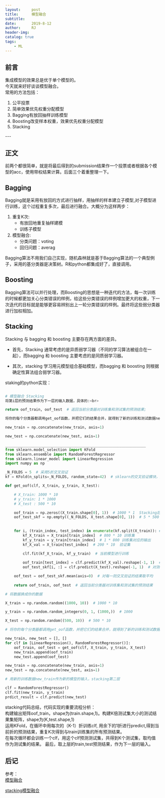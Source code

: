 ```yaml
---
layout:     post
title:      模型融合
subtitle:   
date:       2019-8-12
author:     RJ
header-img: 
catalog: true
tags:
    - ML
---
```

## 前言
集成模型的效果总是优于单个模型的。<br>
今天就来好好谈谈模型融合。<br>
常用的方法包括：
1. 公平投票
2. 简单效果优先权重分配模型
3. Bagging有放回抽样训练模型
4. Boosting改变样本权重，效果优先权重分配模型
5. Stacking

<p id = "build"></p>
---

## 正文
前两个都很简单，就是将最后得到的submission结果作一个投票或者根据各个模型的acc，使用带权结果计算。后面三个着重整理一下。
<h2>Bagging</h2>
Bagging就是采用有放回的方式进行抽样，用抽样的样本建立子模型,对子模型进行训练，这个过程重复多次，最后进行融合。大概分为这样两步：<br>

1. 重复K次:  
    - 有放回地重复抽样建模
    - 训练子模型
2. 模型融合:  
    - 分类问题：voting
    - 回归问题：averag

Bagging算法不用我们自己实现，随机森林就是基于Bagging算法的一个典型例子，采用的基分类器是决策树。R和python都集成好了，直接调用。

<h2>Boosting</h2>
Bagging算法可以并行处理，而Boosting的思想是一种迭代的方法，每一次训练的时候都更加关心分类错误的样例，给这些分类错误的样例增加更大的权重，下一次迭代的目标就是能够更容易辨别出上一轮分类错误的样例。最终将这些弱分类器进行加权相加。

<h2>Stacking</h2>
Stacking 与 bagging 和 boosting 主要存在两方面的差异。

- 首先，Stacking 通常考虑的是异质弱学习器（不同的学习算法被组合在一起），而bagging 和 boosting 主要考虑的是同质弱学习器。

- 其次，stacking 学习用元模型组合基础模型，而bagging 和 boosting 则根据确定性算法组合弱学习器。

staking的python实现：


```python

# 模型融合 Stacking
将第i层的预测结果作为下一层的输入数据，具体的:<br>

return oof_train, oof_test  # 返回当前分类器对训练集和测试集的预测结果;

将你的每个分类器都调用get_oof函数，并把它们的结果合并，就得到了新的训练和测试数据new_train,new_test

new_train = np.concatenate(new_train, axis=1)

new_test = np.concatenate(new_test, axis=1)

________________________________________________________________
from sklearn.model_selection import KFold
from sklearn.ensemble import RandomForestRegressor
from sklearn.linear_model import LinearRegression
import numpy as np

_N_FOLDS = 5  # 采用5折交叉验证
kf = KFold(n_splits=_N_FOLDS, random_state=42)  # sklearn的交叉验证模块，用于划分数据

def get_oof(clf, X_train, y_train, X_test):

    # X_train: 1000 * 10
    # y_train: 1 * 1000
    # X_test : 500 * 10

    oof_train = np.zeros((X_train.shape[0], 1))  # 1000 * 1  Stacking后训练数据的输出
    oof_test_skf = np.empty((_N_FOLDS, X_test.shape[0], 1))  # 5 * 500 * 1，oof_test_skf[i]代表第i折交叉验证产生的模型对测试集预测结果
    
    
    for i, (train_index, test_index) in enumerate(kf.split(X_train)): # 交叉验证划分此时的训练集和验证集
        kf_X_train = X_train[train_index]  # 800 * 10 训练集
        kf_y_train = y_train[train_index]  # 1 * 800 训练集对应的输出
        kf_X_val = X_train[test_index]  # 200 * 10  验证集

        clf.fit(kf_X_train, kf_y_train)  # 当前模型进行训练
        
        oof_train[test_index] = clf.predict(kf_X_val).reshape(-1, 1)  # 对当前验证集进行预测， 200 * 1  || 200    --->  200,1        
        oof_test_skf[i, :] = clf.predict(X_test).reshape(-1, 1)  # 对测试集预测 oof_test_skf[i, :] : 500 * 1

    oof_test = oof_test_skf.mean(axis=0)  # 对每一则交叉验证的结果取平均
    
    return oof_train, oof_test  # 返回当前分类器对训练集和测试集的预测结果
```

```python
# 将数据换成你的数据

X_train = np.random.random((1000, 10))  # 1000 * 10

y_train = np.random.random_integers(0, 1, (1000,))  # 1000

X_test = np.random.random((500, 10))  # 500 * 10

# 将你的每个分类器都调用get_oof函数，并把它们的结果合并，就得到了新的训练和测试数据new_train,new_test

new_train, new_test = [], []
for clf in [LinearRegression(), RandomForestRegressor()]:
    oof_train, oof_test = get_oof(clf, X_train, y_train, X_test)
    new_train.append(oof_train)
    new_test.append(oof_test)

new_train = np.concatenate(new_train, axis=1)
new_test = np.concatenate(new_test, axis=1)

# 用新的训练数据new_train作为新的模型的输入，stacking第二层

clf = RandomForestRegressor()
clf.fit(new_train, y_train)
prdict_result = clf.predict(new_test)
```
stacking代码总结，代码实现的重要流程分析：<br>
构建输出矩阵oof_train，shape为(train.shape,1)。构建K倍测试集大小的测试结果集矩阵，shape为(K,test.shape,1)<br>
运用KFold，在循环中用每次的（K-1）折训练clf, 用余下的1折进行predict,得到当前折的预测结果，重复K次得到与train训练集的所有预测结果。<br>
在每次循环都会训练一个clf，用这个clf预测测试集，共得到K个测试集，取均值作为测试集的结果。
最后，取上层的train,test预测结果，作为下一层的输入。<br>
## 后记

参考：<br>
[模型融合](https://www.zhihu.com/search?type=content&q=%E6%A8%A1%E5%9E%8B%E8%9E%8D%E5%90%88%20Bagging)

[stacking模型融合](https://www.zhihu.com/search?type=content&q=%E6%9C%BA%E5%99%A8%E5%AD%A6%E4%B9%A0%20%E6%A8%A1%E5%9E%8B%E8%9E%8D%E5%90%88)
